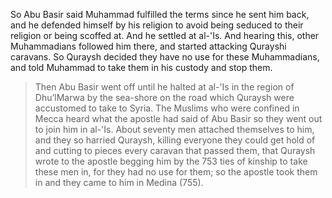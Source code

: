 

So Abu Basir said Muhammad fulfilled the terms since he sent him back, and he defended himself by his religion to avoid being seduced to their religion or being scoffed at. And he settled at al-'Is. And hearing this, other Muhammadians followed him there, and started attacking Qurayshi caravans. So Quraysh decided they have no use for these Muhammadians, and told Muhammad to take them in his custody and stop them.

> Then Abu Basir went off until he halted at al-'Is in the region of Dhu’lMarwa by the sea-shore on the road which Quraysh were accustomed to take to Syria. The Muslims who were confined in Mecca heard what the apostle had said of Abu Basir so they went out to join him in al-'Is. About seventy men attached themselves to him, and they so harried Quraysh, killing everyone they could get hold of and cutting to pieces every caravan that passed them, that Quraysh wrote to the apostle begging him by the 753 ties of kinship to take these men in, for they had no use for them; so the apostle took them in and they came to him in Medina (755).



